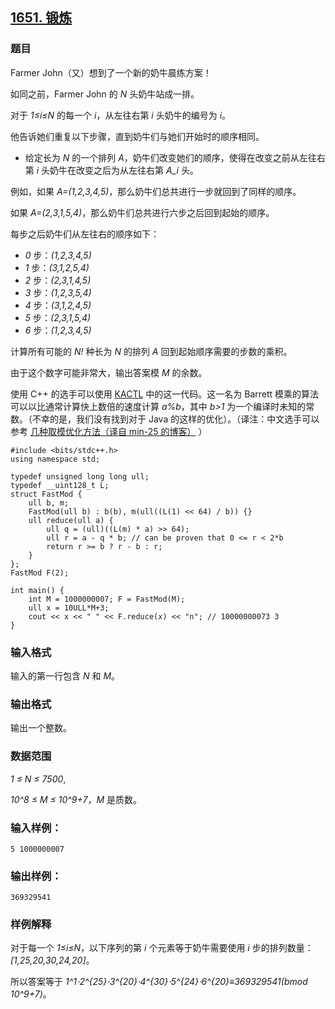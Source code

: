 ## [1651. 锻炼](https://www.acwing.com/problem/content/1653/)

### 题目

Farmer John（又）想到了一个新的奶牛晨练方案！

如同之前，Farmer John 的 *N* 头奶牛站成一排。

对于 *1≤i≤N* 的每一个 *i*，从左往右第 *i* 头奶牛的编号为 *i*。

他告诉她们重复以下步骤，直到奶牛们与她们开始时的顺序相同。

- 给定长为 *N* 的一个排列 *A*，奶牛们改变她们的顺序，使得在改变之前从左往右第 *i* 头奶牛在改变之后为从左往右第 *A_i* 头。

例如，如果 *A=(1,2,3,4,5)*，那么奶牛们总共进行一步就回到了同样的顺序。

如果 *A=(2,3,1,5,4)*，那么奶牛们总共进行六步之后回到起始的顺序。

每步之后奶牛们从左往右的顺序如下：

- *0* 步：*(1,2,3,4,5)*
- *1* 步：*(3,1,2,5,4)*
- *2* 步：*(2,3,1,4,5)*
- *3* 步：*(1,2,3,5,4)*
- *4* 步：*(3,1,2,4,5)*
- *5* 步：*(2,3,1,5,4)*
- *6* 步：*(1,2,3,4,5)*

计算所有可能的 *N!* 种长为 *N* 的排列 *A* 回到起始顺序需要的步数的乘积。

由于这个数字可能非常大，输出答案模 *M* 的余数。

使用 C++ 的选手可以使用 [KACTL](https://github.com/kth-competitive-programming/kactl/blob/master/content/various/FastMod.h) 中的这一代码。这一名为 Barrett 模乘的算法可以以比通常计算快上数倍的速度计算 *a%b*，其中 *b>1* 为一个编译时未知的常数。（不幸的是，我们没有找到对于 Java 的这样的优化）。（译注：中文选手可以参考 [几种取模优化方法（译自 min-25 的博客）](https://loj.ac/article/327) ）

```
#include <bits/stdc++.h>
using namespace std;

typedef unsigned long long ull;
typedef __uint128_t L;
struct FastMod {
    ull b, m;
    FastMod(ull b) : b(b), m(ull((L(1) << 64) / b)) {}
    ull reduce(ull a) {
        ull q = (ull)((L(m) * a) >> 64);
        ull r = a - q * b; // can be proven that 0 <= r < 2*b
        return r >= b ? r - b : r;
    }
};
FastMod F(2);

int main() {
    int M = 1000000007; F = FastMod(M);
    ull x = 10ULL*M+3;
    cout << x << " " << F.reduce(x) << "n"; // 10000000073 3
}
```

### 输入格式

输入的第一行包含 *N* 和 *M*。

### 输出格式

输出一个整数。

### 数据范围

*1 ≤ N ≤ 7500*,

*10^8 ≤ M ≤ 10^9+7*，*M* 是质数。

### 输入样例：

```
5 1000000007
```

### 输出样例：

```
369329541
```

### 样例解释

对于每一个 *1≤i≤N*，以下序列的第 *i* 个元素等于奶牛需要使用 *i* 步的排列数量：*[1,25,20,30,24,20]*。

所以答案等于 *1^1⋅2^{25}⋅3^{20}⋅4^{30}⋅5^{24}⋅6^{20}≡369329541(bmod 10^9+7)*。
